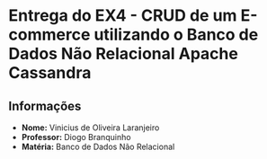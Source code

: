 # Entrega do EX4 - CRUD de um E-commerce utilizando o Banco de Dados Não Relacional Apache Cassandra

## Informações
- **Nome:** Vinicius de Oliveira Laranjeiro
- **Professor:** Diogo Branquinho
- **Matéria:** Banco de Dados Não Relacional